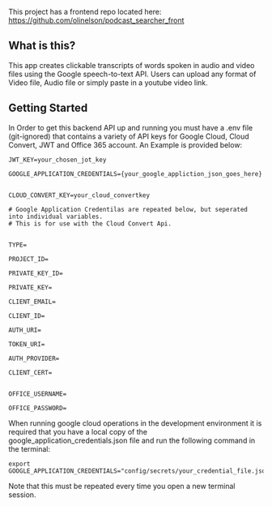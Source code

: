 This project has a frontend repo located here: https://github.com/olinelson/podcast_searcher_front

## What is this?
This app creates clickable transcripts of words spoken in audio and video files using the Google speech-to-text API. Users can upload any format of Video file, Audio file or simply paste in a youtube video link.

## Getting Started
In Order to get this backend API up and running you must have a .env file (git-ignored) that contains a variety of API keys for Google Cloud, Cloud Convert, JWT and Office 365 account. An Example is provided below:

```
JWT_KEY=your_chosen_jot_key

GOOGLE_APPLICATION_CREDENTIALS={your_google_appliction_json_goes_here}


CLOUD_CONVERT_KEY=your_cloud_convertkey

# Google Application Credentilas are repeated below, but seperated into individual variables.
# This is for use with the Cloud Convert Api.


TYPE=

PROJECT_ID=

PRIVATE_KEY_ID=

PRIVATE_KEY=

CLIENT_EMAIL=

CLIENT_ID=

AUTH_URI=

TOKEN_URI=

AUTH_PROVIDER=

CLIENT_CERT=


OFFICE_USERNAME=

OFFICE_PASSWORD=
```

When running google cloud operations in the development environment it is required that you have a local copy of the google_application_credentials.json file and run the following command in the terminal:

```
export GOOGLE_APPLICATION_CREDENTIALS="config/secrets/your_credential_file.json"
```

Note that this must be repeated every time you open a new terminal session.
